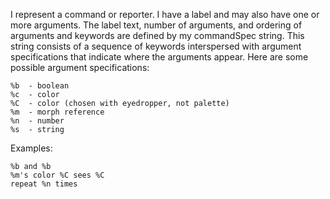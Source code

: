 I represent a command or reporter. I have a label and may also have one or more arguments. The label text, number of arguments, and ordering of arguments and keywords are defined by my commandSpec string. This string consists of a sequence of keywords interspersed with argument specifications that indicate where the arguments appear. Here are some possible argument specifications:

	%b	- boolean
	%c	- color
	%C	- color (chosen with eyedropper, not palette)
	%m	- morph reference
	%n	- number
	%s	- string

Examples:

	%b and %b
	%m's color %C sees %C
	repeat %n times
